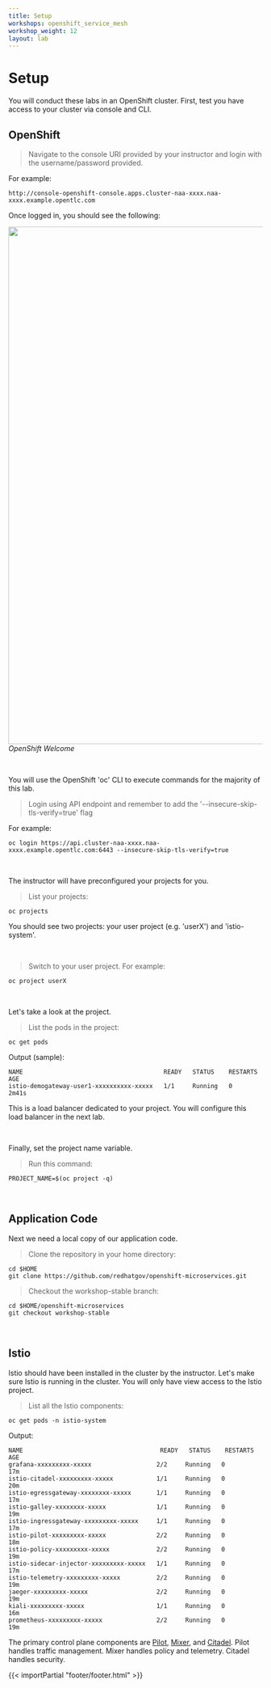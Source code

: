 ```yaml
---
title: Setup
workshops: openshift_service_mesh
workshop_weight: 12
layout: lab
---
```


# Setup

You will conduct these labs in an OpenShift cluster.  First, test you have access to your cluster via console and CLI.

## OpenShift

<blockquote>
<i class="fa fa-desktop"></i> Navigate to the console URI provided by your instructor and login with the username/password provided.
</blockquote>

For example:

```
http://console-openshift-console.apps.cluster-naa-xxxx.naa-xxxx.example.opentlc.com
```

Once logged in, you should see the following:

<img src="../images/openshift-welcome.png" width="1024"><br/>
 *OpenShift Welcome*

<br>

You will use the OpenShift 'oc' CLI  to execute commands for the majority of this lab.  


<blockquote>
<i class="fa fa-terminal"></i> Login using API endpoint and remember to add the '--insecure-skip-tls-verify=true' flag
</blockquote>

For example:

```
oc login https://api.cluster-naa-xxxx.naa-xxxx.example.opentlc.com:6443 --insecure-skip-tls-verify=true
```

<br>

The instructor will have preconfigured your projects for you.

<blockquote>
<i class="fa fa-terminal"></i> List your projects:
</blockquote>

```
oc projects
```

You should see two projects: your user project (e.g. 'userX') and 'istio-system'.  

<br>

<blockquote>
<i class="fa fa-terminal"></i> Switch to your user project.  For example:
</blockquote>

```
oc project userX
```

<br>

Let's take a look at the project.

<blockquote>
<i class="fa fa-terminal"></i> List the pods in the project:
</blockquote>

```
oc get pods
```

Output (sample):

```
NAME                                       READY   STATUS    RESTARTS   AGE
istio-demogateway-user1-xxxxxxxxxx-xxxxx   1/1     Running   0          2m41s
```

This is a load balancer dedicated to your project.  You will configure this load balancer in the next lab.

<br>

Finally, set the project name variable.

<blockquote>
<i class="fa fa-terminal"></i>
Run this command:
</blockquote>

```
PROJECT_NAME=$(oc project -q)
```

<br>

## Application Code
Next we need a local copy of our application code.

<blockquote>
<i class="fa fa-terminal"></i> Clone the repository in your home directory:
</blockquote>

```
cd $HOME
git clone https://github.com/redhatgov/openshift-microservices.git
```

<blockquote>
<i class="fa fa-terminal"></i> Checkout the workshop-stable branch:
</blockquote>

```
cd $HOME/openshift-microservices
git checkout workshop-stable
```

<br>

## Istio
Istio should have been installed in the cluster by the instructor.  Let's make sure Istio is running in the cluster.  You will only have view access to the Istio project.

<blockquote>
<i class="fa fa-terminal"></i>
List all the Istio components:
</blockquote>

```
oc get pods -n istio-system
```

Output:

```
NAME                                      READY   STATUS    RESTARTS   AGE
grafana-xxxxxxxxx-xxxxx                  2/2     Running   0          17m
istio-citadel-xxxxxxxxx-xxxxx            1/1     Running   0          20m
istio-egressgateway-xxxxxxxx-xxxxx       1/1     Running   0          17m
istio-galley-xxxxxxxx-xxxxx              1/1     Running   0          19m
istio-ingressgateway-xxxxxxxxx-xxxxx     1/1     Running   0          17m
istio-pilot-xxxxxxxxx-xxxxx              2/2     Running   0          18m
istio-policy-xxxxxxxxx-xxxxx             2/2     Running   0          19m
istio-sidecar-injector-xxxxxxxxx-xxxxx   1/1     Running   0          17m
istio-telemetry-xxxxxxxxx-xxxxx          2/2     Running   0          19m
jaeger-xxxxxxxxx-xxxxx                   2/2     Running   0          19m
kiali-xxxxxxxxx-xxxxx                    1/1     Running   0          16m
prometheus-xxxxxxxxx-xxxxx               2/2     Running   0          19m
```

The primary control plane components are [Pilot][1], [Mixer][2], and [Citadel][3].  Pilot handles traffic management.  Mixer handles policy and telemetry.  Citadel handles security.

[1]: https://istio.io/docs/concepts/traffic-management/
[2]: https://istio.io/docs/concepts/observability/
[3]: https://istio.io/docs/concepts/security/


{{< importPartial "footer/footer.html" >}}